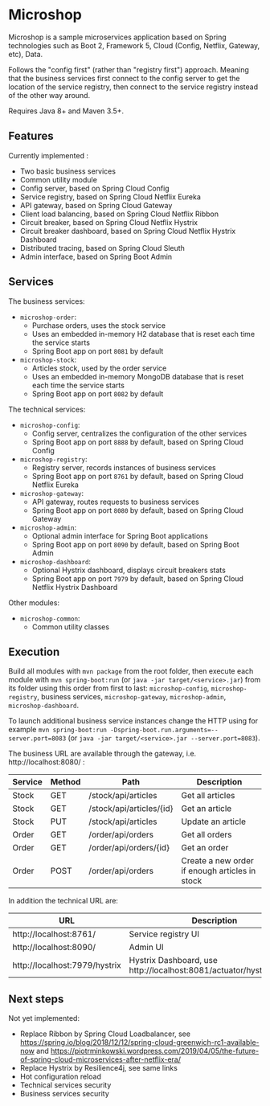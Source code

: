 # Microshop

Microshop is a sample microservices application based on Spring technologies
such as Boot 2, Framework 5, Cloud (Config, Netflix, Gateway, etc), Data.

Follows the "config first" (rather than "registry first") approach.
Meaning that the business services first connect to the config server
to get the location of the service registry, then connect to the service
registry instead of the other way around.

Requires Java 8+ and Maven 3.5+.

## Features

Currently implemented :
- Two basic business services
- Common utility module
- Config server, based on Spring Cloud Config
- Service registry, based on Spring Cloud Netflix Eureka
- API gateway, based on Spring Cloud Gateway
- Client load balancing, based on Spring Cloud Netflix Ribbon
- Circuit breaker, based on Spring Cloud Netflix Hystrix
- Circuit breaker dashboard, based on Spring Cloud Netflix Hystrix Dashboard
- Distributed tracing, based on Spring Cloud Sleuth
- Admin interface, based on Spring Boot Admin

## Services

The business services:
- `microshop-order`:
  - Purchase orders, uses the stock service
  - Uses an embedded in-memory H2 database that is reset each time the service starts
  - Spring Boot app on port `8081` by default
- `microshop-stock`:
  - Articles stock, used by the order service
  - Uses an embedded in-memory MongoDB database that is reset each time the service starts
  - Spring Boot app on port `8082` by default

The technical services:
- `microshop-config`:
  - Config server, centralizes the configuration of the other services
  - Spring Boot app on port `8888` by default, based on Spring Cloud Config
- `microshop-registry`:
  - Registry server, records instances of business services
  - Spring Boot app on port `8761` by default, based on Spring Cloud Netflix Eureka
- `microshop-gateway`:
  - API gateway, routes requests to business services
  - Spring Boot app on port `8080` by default, based on Spring Cloud Gateway
- `microshop-admin`:
  - Optional admin interface for Spring Boot applications
  - Spring Boot app on port `8090` by default, based on Spring Boot Admin
- `microshop-dashboard`:
  - Optional Hystrix dashboard, displays circuit breakers stats
  - Spring Boot app on port `7979` by default, based on Spring Cloud Netflix Hystrix Dashboard

Other modules:
- `microshop-common`:
  - Common utility classes

## Execution

Build all modules with `mvn package` from the root folder,
then execute each module with `mvn spring-boot:run` (or `java -jar target/<service>.jar`)
from its folder using this order from first to last: `microshop-config`,
`microshop-registry`, business services, `microshop-gateway`, `microshop-admin`,
`microshop-dashboard`.

To launch additional business service instances change the HTTP using for example
`mvn spring-boot:run -Dspring-boot.run.arguments=--server.port=8083`
(or `java -jar target/<service>.jar --server.port=8083`).

The business URL are available through the gateway, i.e. http://localhost:8080/ :

Service | Method | Path                     | Description
--------|--------|--------------------------|------------
Stock   | GET    | /stock/api/articles      | Get all articles
Stock   | GET    | /stock/api/articles/{id} | Get an article
Stock   | PUT    | /stock/api/articles      | Update an article
Order   | GET    | /order/api/orders        | Get all orders
Order   | GET    | /order/api/orders/{id}   | Get an order
Order   | POST   | /order/api/orders        | Create a new order if enough articles in stock

In addition the technical URL are:

URL                           | Description
------------------------------|------------
http://localhost:8761/        | Service registry UI
http://localhost:8090/        | Admin UI
http://localhost:7979/hystrix | Hystrix Dashboard, use http://localhost:8081/actuator/hystrix.stream

## Next steps

Not yet implemented:
- Replace Ribbon by Spring Cloud Loadbalancer,
  see https://spring.io/blog/2018/12/12/spring-cloud-greenwich-rc1-available-now
  and https://piotrminkowski.wordpress.com/2019/04/05/the-future-of-spring-cloud-microservices-after-netflix-era/
- Replace Hystrix by Resilience4j, see same links
- Hot configuration reload
- Technical services security
- Business services security
